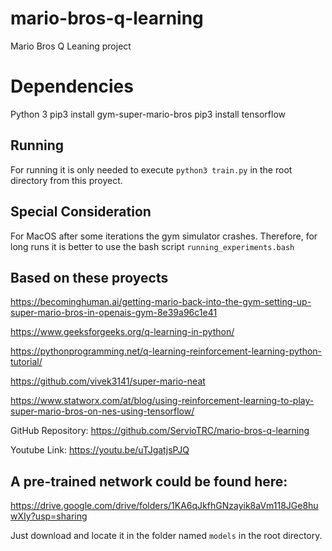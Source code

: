# mario-bros-q-learning
Mario Bros Q Leaning project

# Dependencies
Python 3
pip3 install gym-super-mario-bros
pip3 install tensorflow


## Running
For running it is only needed to execute `python3 train.py` in the root directory from this proyect.


## Special Consideration
For MacOS after some iterations the gym simulator crashes. Therefore, for long runs it is better to use the bash script `running_experiments.bash`


## Based on these proyects
https://becominghuman.ai/getting-mario-back-into-the-gym-setting-up-super-mario-bros-in-openais-gym-8e39a96c1e41

https://www.geeksforgeeks.org/q-learning-in-python/

https://pythonprogramming.net/q-learning-reinforcement-learning-python-tutorial/

https://github.com/vivek3141/super-mario-neat

https://www.statworx.com/at/blog/using-reinforcement-learning-to-play-super-mario-bros-on-nes-using-tensorflow/


GitHub Repository:
https://github.com/ServioTRC/mario-bros-q-learning


Youtube Link:
https://youtu.be/uTJgatjsPJQ 

## A pre-trained network could be found here:
https://drive.google.com/drive/folders/1KA6qJkfhGNzayik8aVm118JGe8huwXIy?usp=sharing

Just download and locate it in the folder named `models` in the root directory.